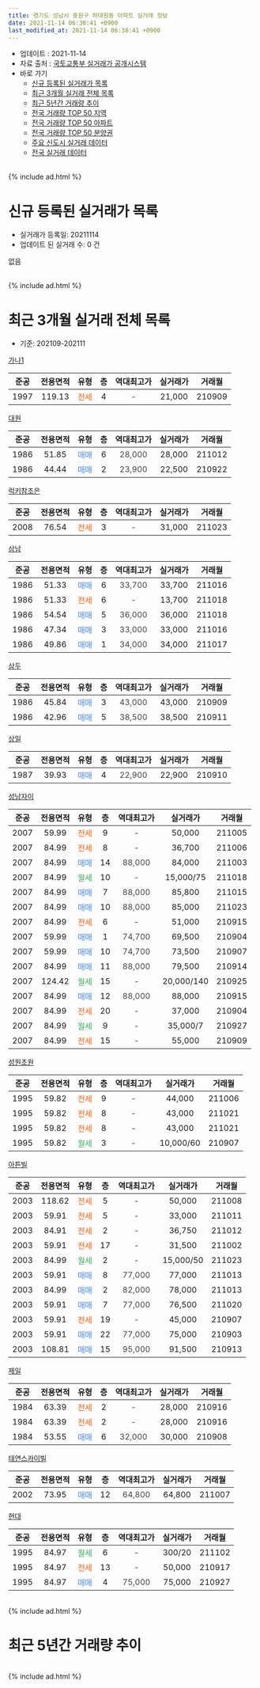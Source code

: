 ```yaml
---
title: 경기도 성남시 중원구 하대원동 아파트 실거래 정보
date: 2021-11-14 06:38:41 +0900
last_modified_at: 2021-11-14 06:38:41 +0900
---
```


* 업데이트 : 2021-11-14
* 자료 출처 : [국토교통부 실거래가 공개시스템](http://rt.molit.go.kr)
* 바로 가기
    * [신규 등록된 실거래가 목록](#신규-등록된-실거래가-목록)
    * [최근 3개월 실거래 전체 목록](#최근-3개월-실거래-전체-목록)
    * [최근 5년간 거래량 추이](#최근-5년간-거래량-추이)
    * [전국 거래량 TOP 50 지역](https://inasie.github.io/apt-trade-info/최근-3개월-전국에서-가장-거래가-많이-발생한-지역)
    * [전국 거래량 TOP 50 아파트](https://inasie.github.io/apt-trade-info/최근-3개월-전국에서-가장-거래가-많이-발생한-아파트)
    * [전국 거래량 TOP 50 분양권](https://inasie.github.io/apt-trade-info/최근-3개월-전국에서-가장-거래가-많이-발생한-분양권)
    * [주요 신도시 실거래 데이터](https://inasie.github.io/apt-trade-info/주요-신도시)
    * [전국 실거래 데이터](https://inasie.github.io/apt-trade-info/전국)
<br>
{% include ad.html %}
<br>

# 신규 등록된 실거래가 목록
* 실거래가 등록일: 20211114
* 업데이트 된 실거래 수: 0 건

없음

<br>
{% include ad.html %}
<br>

# 최근 3개월 실거래 전체 목록
* 기준: 202109-202111


[가나1](https://search.naver.com/search.naver?query=%EA%B2%BD%EA%B8%B0%EB%8F%84+%EC%84%B1%EB%82%A8%EC%8B%9C+%EC%A4%91%EC%9B%90%EA%B5%AC+%ED%95%98%EB%8C%80%EC%9B%90%EB%8F%99+%EA%B0%80%EB%82%981)

|준공|전용면적|유형|층|역대최고가|실거래가|거래월|
|:---:|:---:|:---:|:---:|:---:|:---:|:---:|
|1997|119.13|<span style="color:#ff5a00">전세</span>|4|<span style="color:#444444">-</span>|21,000|210909|

[대원](https://search.naver.com/search.naver?query=%EA%B2%BD%EA%B8%B0%EB%8F%84+%EC%84%B1%EB%82%A8%EC%8B%9C+%EC%A4%91%EC%9B%90%EA%B5%AC+%ED%95%98%EB%8C%80%EC%9B%90%EB%8F%99+%EB%8C%80%EC%9B%90)

|준공|전용면적|유형|층|역대최고가|실거래가|거래월|
|:---:|:---:|:---:|:---:|:---:|:---:|:---:|
|1986|51.85|<span style="color:#4285f3">매매</span>|6|<span style="color:#444444">28,000</span>|28,000|211012|
|1986|44.44|<span style="color:#4285f3">매매</span>|2|<span style="color:#444444">23,900</span>|22,500|210922|

[럭키참조은](https://search.naver.com/search.naver?query=%EA%B2%BD%EA%B8%B0%EB%8F%84+%EC%84%B1%EB%82%A8%EC%8B%9C+%EC%A4%91%EC%9B%90%EA%B5%AC+%ED%95%98%EB%8C%80%EC%9B%90%EB%8F%99+%EB%9F%AD%ED%82%A4%EC%B0%B8%EC%A1%B0%EC%9D%80)

|준공|전용면적|유형|층|역대최고가|실거래가|거래월|
|:---:|:---:|:---:|:---:|:---:|:---:|:---:|
|2008|76.54|<span style="color:#ff5a00">전세</span>|3|<span style="color:#444444">-</span>|31,000|211023|

[삼남](https://search.naver.com/search.naver?query=%EA%B2%BD%EA%B8%B0%EB%8F%84+%EC%84%B1%EB%82%A8%EC%8B%9C+%EC%A4%91%EC%9B%90%EA%B5%AC+%ED%95%98%EB%8C%80%EC%9B%90%EB%8F%99+%EC%82%BC%EB%82%A8)

|준공|전용면적|유형|층|역대최고가|실거래가|거래월|
|:---:|:---:|:---:|:---:|:---:|:---:|:---:|
|1986|51.33|<span style="color:#4285f3">매매</span>|6|<span style="color:#444444">33,700</span>|33,700|211016|
|1986|51.33|<span style="color:#ff5a00">전세</span>|6|<span style="color:#444444">-</span>|13,700|211018|
|1986|54.54|<span style="color:#4285f3">매매</span>|5|<span style="color:#444444">36,000</span>|36,000|211018|
|1986|47.34|<span style="color:#4285f3">매매</span>|3|<span style="color:#444444">33,000</span>|33,000|211016|
|1986|49.86|<span style="color:#4285f3">매매</span>|1|<span style="color:#444444">34,000</span>|34,000|211017|

[삼두](https://search.naver.com/search.naver?query=%EA%B2%BD%EA%B8%B0%EB%8F%84+%EC%84%B1%EB%82%A8%EC%8B%9C+%EC%A4%91%EC%9B%90%EA%B5%AC+%ED%95%98%EB%8C%80%EC%9B%90%EB%8F%99+%EC%82%BC%EB%91%90)

|준공|전용면적|유형|층|역대최고가|실거래가|거래월|
|:---:|:---:|:---:|:---:|:---:|:---:|:---:|
|1986|45.84|<span style="color:#4285f3">매매</span>|3|<span style="color:#444444">43,000</span>|43,000|210909|
|1986|42.96|<span style="color:#4285f3">매매</span>|5|<span style="color:#444444">38,500</span>|38,500|210911|

[상일](https://search.naver.com/search.naver?query=%EA%B2%BD%EA%B8%B0%EB%8F%84+%EC%84%B1%EB%82%A8%EC%8B%9C+%EC%A4%91%EC%9B%90%EA%B5%AC+%ED%95%98%EB%8C%80%EC%9B%90%EB%8F%99+%EC%83%81%EC%9D%BC)

|준공|전용면적|유형|층|역대최고가|실거래가|거래월|
|:---:|:---:|:---:|:---:|:---:|:---:|:---:|
|1987|39.93|<span style="color:#4285f3">매매</span>|4|<span style="color:#444444">22,900</span>|22,900|210910|

[성남자이](https://search.naver.com/search.naver?query=%EA%B2%BD%EA%B8%B0%EB%8F%84+%EC%84%B1%EB%82%A8%EC%8B%9C+%EC%A4%91%EC%9B%90%EA%B5%AC+%ED%95%98%EB%8C%80%EC%9B%90%EB%8F%99+%EC%84%B1%EB%82%A8%EC%9E%90%EC%9D%B4)

|준공|전용면적|유형|층|역대최고가|실거래가|거래월|
|:---:|:---:|:---:|:---:|:---:|:---:|:---:|
|2007|59.99|<span style="color:#ff5a00">전세</span>|9|<span style="color:#444444">-</span>|50,000|211005|
|2007|84.99|<span style="color:#ff5a00">전세</span>|8|<span style="color:#444444">-</span>|36,700|211006|
|2007|84.99|<span style="color:#4285f3">매매</span>|14|<span style="color:#444444">88,000</span>|84,000|211003|
|2007|84.99|<span style="color:#34a853">월세</span>|10|<span style="color:#444444">-</span>|15,000/75|211018|
|2007|84.99|<span style="color:#4285f3">매매</span>|7|<span style="color:#444444">88,000</span>|85,800|211015|
|2007|84.99|<span style="color:#4285f3">매매</span>|10|<span style="color:#444444">88,000</span>|85,000|211023|
|2007|84.99|<span style="color:#ff5a00">전세</span>|6|<span style="color:#444444">-</span>|51,000|210915|
|2007|59.99|<span style="color:#4285f3">매매</span>|1|<span style="color:#444444">74,700</span>|69,500|210904|
|2007|59.99|<span style="color:#4285f3">매매</span>|10|<span style="color:#444444">74,700</span>|73,500|210907|
|2007|84.99|<span style="color:#4285f3">매매</span>|11|<span style="color:#444444">88,000</span>|79,500|210914|
|2007|124.42|<span style="color:#34a853">월세</span>|15|<span style="color:#444444">-</span>|20,000/140|210925|
|2007|84.99|<span style="color:#4285f3">매매</span>|12|<span style="color:#444444">88,000</span>|88,000|210915|
|2007|84.99|<span style="color:#ff5a00">전세</span>|20|<span style="color:#444444">-</span>|37,000|210904|
|2007|84.99|<span style="color:#34a853">월세</span>|9|<span style="color:#444444">-</span>|35,000/7|210927|
|2007|84.99|<span style="color:#ff5a00">전세</span>|15|<span style="color:#444444">-</span>|55,000|210909|

[성원초원](https://search.naver.com/search.naver?query=%EA%B2%BD%EA%B8%B0%EB%8F%84+%EC%84%B1%EB%82%A8%EC%8B%9C+%EC%A4%91%EC%9B%90%EA%B5%AC+%ED%95%98%EB%8C%80%EC%9B%90%EB%8F%99+%EC%84%B1%EC%9B%90%EC%B4%88%EC%9B%90)

|준공|전용면적|유형|층|역대최고가|실거래가|거래월|
|:---:|:---:|:---:|:---:|:---:|:---:|:---:|
|1995|59.82|<span style="color:#ff5a00">전세</span>|9|<span style="color:#444444">-</span>|44,000|211006|
|1995|59.82|<span style="color:#ff5a00">전세</span>|8|<span style="color:#444444">-</span>|43,000|211021|
|1995|59.82|<span style="color:#ff5a00">전세</span>|8|<span style="color:#444444">-</span>|43,000|211021|
|1995|59.82|<span style="color:#34a853">월세</span>|3|<span style="color:#444444">-</span>|10,000/60|210907|

[아튼빌](https://search.naver.com/search.naver?query=%EA%B2%BD%EA%B8%B0%EB%8F%84+%EC%84%B1%EB%82%A8%EC%8B%9C+%EC%A4%91%EC%9B%90%EA%B5%AC+%ED%95%98%EB%8C%80%EC%9B%90%EB%8F%99+%EC%95%84%ED%8A%BC%EB%B9%8C)

|준공|전용면적|유형|층|역대최고가|실거래가|거래월|
|:---:|:---:|:---:|:---:|:---:|:---:|:---:|
|2003|118.62|<span style="color:#ff5a00">전세</span>|5|<span style="color:#444444">-</span>|50,000|211008|
|2003|59.91|<span style="color:#ff5a00">전세</span>|5|<span style="color:#444444">-</span>|33,000|211011|
|2003|84.91|<span style="color:#ff5a00">전세</span>|2|<span style="color:#444444">-</span>|36,750|211012|
|2003|59.91|<span style="color:#ff5a00">전세</span>|17|<span style="color:#444444">-</span>|31,500|211002|
|2003|84.99|<span style="color:#34a853">월세</span>|2|<span style="color:#444444">-</span>|15,000/50|211023|
|2003|59.91|<span style="color:#4285f3">매매</span>|8|<span style="color:#444444">77,000</span>|77,000|211013|
|2003|84.99|<span style="color:#4285f3">매매</span>|2|<span style="color:#444444">82,000</span>|78,000|211013|
|2003|59.91|<span style="color:#4285f3">매매</span>|7|<span style="color:#444444">77,000</span>|76,500|211020|
|2003|59.91|<span style="color:#ff5a00">전세</span>|19|<span style="color:#444444">-</span>|45,000|210907|
|2003|59.91|<span style="color:#4285f3">매매</span>|22|<span style="color:#444444">77,000</span>|75,000|210903|
|2003|108.81|<span style="color:#4285f3">매매</span>|15|<span style="color:#444444">95,000</span>|91,500|210913|


<script async src="//pagead2.googlesyndication.com/pagead/js/adsbygoogle.js"></script>
<!-- 기본 -->
<ins class="adsbygoogle"
     style="display:block"
     data-ad-client="ca-pub-2446590836940007"
     data-ad-slot="1659523306"
     data-ad-format="auto"
     data-full-width-responsive="true"></ins>
<script>
(adsbygoogle = window.adsbygoogle || []).push({});
</script>


[제일](https://search.naver.com/search.naver?query=%EA%B2%BD%EA%B8%B0%EB%8F%84+%EC%84%B1%EB%82%A8%EC%8B%9C+%EC%A4%91%EC%9B%90%EA%B5%AC+%ED%95%98%EB%8C%80%EC%9B%90%EB%8F%99+%EC%A0%9C%EC%9D%BC)

|준공|전용면적|유형|층|역대최고가|실거래가|거래월|
|:---:|:---:|:---:|:---:|:---:|:---:|:---:|
|1984|63.39|<span style="color:#ff5a00">전세</span>|2|<span style="color:#444444">-</span>|28,000|210916|
|1984|63.39|<span style="color:#ff5a00">전세</span>|2|<span style="color:#444444">-</span>|28,000|210916|
|1984|53.55|<span style="color:#4285f3">매매</span>|6|<span style="color:#444444">32,000</span>|30,000|210908|

[태연스카이빌](https://search.naver.com/search.naver?query=%EA%B2%BD%EA%B8%B0%EB%8F%84+%EC%84%B1%EB%82%A8%EC%8B%9C+%EC%A4%91%EC%9B%90%EA%B5%AC+%ED%95%98%EB%8C%80%EC%9B%90%EB%8F%99+%ED%83%9C%EC%97%B0%EC%8A%A4%EC%B9%B4%EC%9D%B4%EB%B9%8C)

|준공|전용면적|유형|층|역대최고가|실거래가|거래월|
|:---:|:---:|:---:|:---:|:---:|:---:|:---:|
|2002|73.95|<span style="color:#4285f3">매매</span>|12|<span style="color:#444444">64,800</span>|64,800|211007|

[현대](https://search.naver.com/search.naver?query=%EA%B2%BD%EA%B8%B0%EB%8F%84+%EC%84%B1%EB%82%A8%EC%8B%9C+%EC%A4%91%EC%9B%90%EA%B5%AC+%ED%95%98%EB%8C%80%EC%9B%90%EB%8F%99+%ED%98%84%EB%8C%80)

|준공|전용면적|유형|층|역대최고가|실거래가|거래월|
|:---:|:---:|:---:|:---:|:---:|:---:|:---:|
|1995|84.97|<span style="color:#34a853">월세</span>|6|<span style="color:#444444">-</span>|300/20|211102|
|1995|84.97|<span style="color:#ff5a00">전세</span>|13|<span style="color:#444444">-</span>|50,000|210917|
|1995|84.97|<span style="color:#4285f3">매매</span>|4|<span style="color:#444444">75,000</span>|75,000|210927|


<br>
{% include ad.html %}
<br>

# 최근 5년간 거래량 추이


<div style="width:100%;">
    <canvas id="deal_progress" height="200"></canvas>
</div>

<script>
new Chart(document.getElementById("deal_progress"), {
    type: 'line',
    data: {
        labels: ['201611','201612','201701','201702','201703','201704','201705','201706','201707','201708','201709','201710','201711','201712','201801','201802','201803','201804','201805','201806','201807','201808','201809','201810','201811','201812','201901','201902','201903','201904','201905','201906','201907','201908','201909','201910','201911','201912','202001','202002','202003','202004','202005','202006','202007','202008','202009','202010','202011','202012','202101','202102','202103','202104','202105','202106','202107','202108','202109','202110','202111'],
        datasets: [{
            label: '매매',
            pointRadius: 1,
            data: [16, 14, 17, 11, 21, 22, 24, 34, 21, 35, 33, 30, 19, 19, 25, 31, 53, 20, 17, 18, 22, 34, 33, 14, 10, 10, 5, 7, 10, 20, 22, 26, 41, 27, 32, 37, 27, 43, 21, 43, 20, 9, 12, 20, 38, 18, 17, 27, 16, 18, 18, 16, 21, 20, 29, 15, 24, 16, 12, 12, 0],
            borderColor: "rgba(255, 201, 14, 1)",
            backgroundColor: "rgba(255, 201, 14, 0.5)",
            fill: false,
            lineTension: 0
        },{
            label: '전월세',
            pointRadius: 1,
            data: [22, 16, 11, 35, 18, 20, 19, 15, 20, 27, 18, 18, 24, 20, 21, 17, 22, 13, 20, 17, 14, 17, 30, 14, 16, 14, 15, 22, 18, 19, 16, 17, 24, 18, 20, 28, 17, 22, 23, 24, 22, 21, 20, 24, 31, 22, 14, 17, 10, 20, 12, 15, 21, 26, 22, 20, 17, 18, 11, 13, 1],
            borderColor: "rgba(0, 141, 185, 1)",
            backgroundColor: "rgba(0, 141, 185, 0.5)",
            fill: false,
            lineTension: 0
        }
        ]
    },
    options: {
        responsive: true,
        title: {
            display: false
        },
        tooltips: {
            mode: 'index',
            intersect: false
        },
        hover: {
            mode: 'nearest',
            intersect: true
        },
        scales: {
            xAxes: [{
                display: true,
                scaleLabel: {
                    display: true,
                    labelString: '년/월'
                }
            }],
            yAxes: [{
                display: true,
                ticks: {
                    suggestedMin: 0,
                },
                scaleLabel: {
                    display: true,
                    labelString: '실거래 수'
                }
            }]
        }
    }
});

</script>


<br>
{% include ad.html %}
<br>

